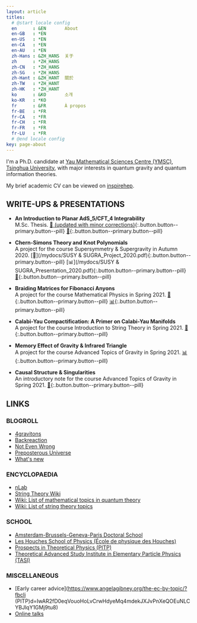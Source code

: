 ```yaml
---
layout: article
titles:
  # @start locale config
  en      : &EN       About
  en-GB   : *EN
  en-US   : *EN
  en-CA   : *EN
  en-AU   : *EN
  zh-Hans : &ZH_HANS  关于
  zh      : *ZH_HANS
  zh-CN   : *ZH_HANS
  zh-SG   : *ZH_HANS
  zh-Hant : &ZH_HANT  關於
  zh-TW   : *ZH_HANT
  zh-HK   : *ZH_HANT
  ko      : &KO       소개
  ko-KR   : *KO
  fr      : &FR       À propos
  fr-BE   : *FR
  fr-CA   : *FR
  fr-CH   : *FR
  fr-FR   : *FR
  fr-LU   : *FR
  # @end locale config
key: page-about
---
```


I'm a Ph.D. candidate at [Yau Mathematical Sciences Centre (YMSC)](https://ymsc.tsinghua.edu.cn/en/), [Tsinghua University](https://www.tsinghua.edu.cn/en/), with major interests in quantum gravity and quantum information theories.

My brief academic CV can be viewed on [inspirehep](https://inspirehep.net/authors/1873043).

## WRITE-UPS & PRESENTATIONS
- **An Introduction to Planar AdS_5/CFT_4 Integrability**\
  M.Sc. Thesis.
  [:pencil: (updated with minor corrections)](/mydocs/QFFF_MSc_Thesis.pdf){:.button.button--primary.button--pill}
  [:pencil:](https://imperialcollegelondon.app.box.com/s/nccbofc96z84la582mybzdj3oei13wow){:.button.button--primary.button--pill}

- **Chern-Simons Theory and Knot Polynomials**\
  A project for the course Supersymmetry & Supergravity in Autumn 2020.
  [:pencil:](/mydocs/SUSY & SUGRA_Project_2020.pdf){:.button.button--primary.button--pill}
  [:bar_chart:](/mydocs/SUSY & SUGRA_Presentation_2020.pdf){:.button.button--primary.button--pill}
  [:link:](https://www.cantorsparadise.com/quantum-theory-and-knots-exploring-fascinating-links-between-apparently-disparate-domains-2159e0788e6a){:.button.button--primary.button--pill}

- **Braiding Matrices for Fibonacci Anyons**\
  A project for the course Mathematical Physics in Spring 2021.
  [:pencil:](/mydocs/MP_Project_2021.pdf){:.button.button--primary.button--pill}
  [:bar_chart:](/mydocs/MP_Presentation_2021.pdf){:.button.button--primary.button--pill}

- **Calabi-Yau Compactification: A Primer on Calabi-Yau Manifolds**\
  A project for the course Introduction to String Theory in Spring 2021.
  [:pencil:](/mydocs/ST_Project_2021.pdf){:.button.button--primary.button--pill}

- **Memory Effect of Gravity & Infrared Triangle**\
  A project for the course Advanced Topics of Gravity in Spring 2021.
  [:bar_chart:](/mydocs/GR_Presentation_2021.pdf){:.button.button--primary.button--pill}

- **Causal Structure & Singularities**\
  An introductory note for the course Advanced Topics of Gravity in Spring 2021.
  [:pencil:](/mydocs/GR_Notes.pdf){:.button.button--primary.button--pill}

## LINKS
### BLOGROLL
- [4gravitons](https://4gravitons.com/)
- [Backreaction](http://backreaction.blogspot.com/)
- [Not Even Wrong](https://www.math.columbia.edu/~woit/wordpress/)
- [Preposterous Universe](https://www.preposterousuniverse.com/blog/)
- [What's new](https://terrytao.wordpress.com/)

### ENCYCLOPAEDIA
- [nLab](https://ncatlab.org/nlab/show/HomePage)
- [String Theory Wiki](https://www.stringwiki.org/wiki/String_Theory_Wiki)
- [Wiki: List of mathematical topics in quantum theory](https://en.wikipedia.org/wiki/List_of_mathematical_topics_in_quantum_theory)
- [Wiki: List of string theory topics](https://en.wikipedia.org/wiki/List_of_string_theory_topics)

### SCHOOL
- [Amsterdam-Brussels-Geneva-Paris Doctoral School](http://www.solvayinstitutes.be/html/doctoral.html)
- [Les Houches School of Physics (École de physique des Houches)](https://www.houches-school-physics.com/ecole-de-physique-des-houches/home-672251.kjsp)
- [Prospects in Theoretical Physics (PITP)](https://www.ias.edu/sns/pitp)
- [Theoretical Advanced Study Institute in Elementary Particle Physics (TASI)](https://www.colorado.edu/physics/TASI/Program-Overview)

### MISCELLANEOUS
- [Early career advice](https://www.angelagibney.org/the-ec-by-topic/?fbcli (PITP)d=IwAR2fD0eqVouoHoLvCrwHdyeMq4mdekJXJvPnXeQOEuNLCYBJlqY1GMj9tu8)
- [Online talks](https://researchseminars.org/)

<!-- {% highlight javascript %}
{% endhighlight %} -->
